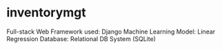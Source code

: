 # inventorymgt

Full-stack Web Framework used: Django
Machine Learning Model: Linear Regression
Database: Relational DB System (SQLite)
